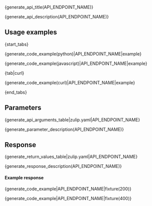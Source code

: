 {generate_api_title(API_ENDPOINT_NAME)}

{generate_api_description(API_ENDPOINT_NAME)}

## Usage examples

{start_tabs}

{generate_code_example(python)|API_ENDPOINT_NAME|example}

{generate_code_example(javascript)|API_ENDPOINT_NAME|example}

{tab|curl}

{generate_code_example(curl)|API_ENDPOINT_NAME|example}

{end_tabs}

## Parameters

{generate_api_arguments_table|zulip.yaml|API_ENDPOINT_NAME}

{generate_parameter_description(API_ENDPOINT_NAME)}

## Response

{generate_return_values_table|zulip.yaml|API_ENDPOINT_NAME}

{generate_response_description(API_ENDPOINT_NAME)}

#### Example response

{generate_code_example|API_ENDPOINT_NAME|fixture(200)}

{generate_code_example|API_ENDPOINT_NAME|fixture(400)}
